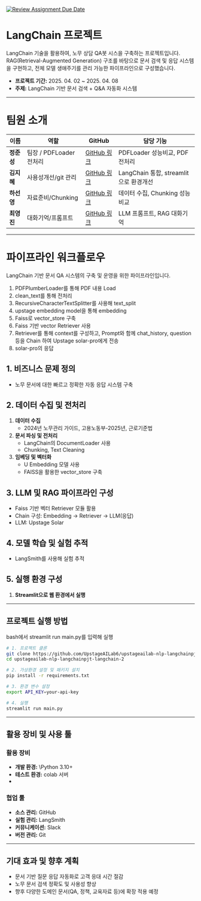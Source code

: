 [![Review Assignment Due Date](https://classroom.github.com/assets/deadline-readme-button-22041afd0340ce965d47ae6ef1cefeee28c7c493a6346c4f15d667ab976d596c.svg)](https://classroom.github.com/a/5BS4k7bR)
# **LangChain 프로젝트**

LangChain 기술을 활용하여, 노무 상담 QA봇 시스을 구축하는 프로젝트입니다.  
RAG(Retrieval-Augmented Generation) 구조를 바탕으로 문서 검색 및 응답 시스템을 구현하고, 전체 모델 생애주기를 관리 가능한 파이프라인으로 구성했습니다.

- **프로젝트 기간:** 2025. 04. 02 ~ 2025. 04. 08 
- **주제:** LangChain 기반 문서 검색 + Q&A 자동화 시스템  

---

# **팀원 소개**

| 이름      | 역할             | GitHub                | 담당 기능                                         |
|-----------|------------------|------------------------|--------------------------------------------------|
| **정준성** | 팀장 / PDFLoader 전처리 | [GitHub 링크](#)       | PDFLoader 성능비교, PDF 전처리 |
| **김지혜** |  사용성개선/git 관리   | [GitHub 링크](#)       | LangChain 통합, streamlit으로 환경개선 |
| **하선영** | 자료준비/Chunking | [GitHub 링크](#)       | 데이터 수집, Chunking 성능비교           |
| **최영진** | 대화기억/프롬프트     | [GitHub 링크](#)       | LLM 프롬프트, RAG 대화기억     |

---

# **파이프라인 워크플로우**

LangChain 기반 문서 QA 시스템의 구축 및 운영을 위한 파이프라인입니다.
1. PDFPlumberLoader를 통해 PDF 내용 Load
2. clean_text를 통해 전처리
3. RecursiveCharacterTextSplitter를 사용해 text_split
4. upstage embedding model을 통해 embedding
5. Faiss로 vector_store 구축
6. Faiss 기반 vector Retriever 사용
7. Retriever를 통해 context를 구성하고, Prompt와 함께 chat_history, question 등을 Chain 하여 Upstage solar-pro에게 전송
8. solar-pro의 응답

## **1. 비즈니스 문제 정의**
- 노무 문서에 대한 빠르고 정확한 자동 응답 시스템 구축

## **2. 데이터 수집 및 전처리**
1. **데이터 수집**
   - 2024년 노무관리 가이드, 고용노동부-2025년, 근로기준법
2. **문서 파싱 및 전처리**
   - LangChain의 DocumentLoader 사용
   - Chunking, Text Cleaning
3. **임베딩 및 벡터화**
   - U Embedding 모델 사용
   - FAISS을 활용한 vector_store 구축

## **3. LLM 및 RAG 파이프라인 구성**
- Faiss 기반 벡터 Retriever 모듈 활용
- Chain 구성: Embedding → Retriever → LLM(응답)
- LLM: Upstage Solar

## **4. 모델 학습 및 실험 추적**
- LangSmith를 사용해 실험 추적

## **5. 실행 환경 구성**
1. **Streamlit으로 웹 환경에서 실행**

---

## **프로젝트 실행 방법**

bash에서 streamlit run main.py를 입력해 실행

```bash
# 1. 프로젝트 클론
git clone https://github.com/UpstageAILab6/upstageailab-nlp-langchainpjt-langchain-2.git
cd upstageailab-nlp-langchainpjt-langchain-2

# 2. 가상환경 설정 및 패키지 설치
pip install -r requirements.txt

# 3. 환경 변수 설정
export API_KEY=your-api-key

# 4. 실행
streamlit run main.py
```

---

## **활용 장비 및 사용 툴**

### **활용 장비**
- **개발 환경:** \Python 3.10+
- **테스트 환경:** colab 서버
- 
### **협업 툴**
- **소스 관리:** GitHub
- **실험 관리:** LangSmith
- **커뮤니케이션:** Slack
- **버전 관리:** Git

---

## **기대 효과 및 향후 계획**
- 문서 기반 질문 응답 자동화로 고객 응대 시간 절감
- 노무 문서 검색 정확도 및 사용성 향상
- 향후 다양한 도메인 문서(QA, 정책, 교육자료 등)에 확장 적용 예정



